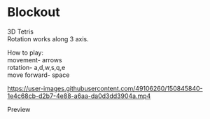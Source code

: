# Blockout
3D Tetris  
Rotation works along 3 axis.

How to play:  
movement- arrows  
rotation- a,d,w,s,q,e  
move forward- space


https://user-images.githubusercontent.com/49106260/150845840-1e4c68cb-d2b7-4e88-a6aa-da0d3dd3904a.mp4


Preview 

